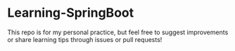 # Learning-SpringBoot
This repo is for my personal practice, but feel free to suggest improvements or share learning tips through issues or pull requests!
